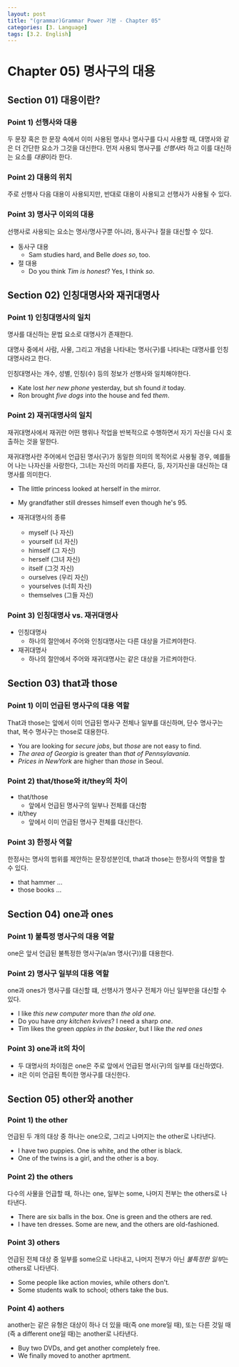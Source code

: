 ```yaml
---
layout: post
title: "(grammar)Grammar Power 기본 - Chapter 05"
categories: [3. Language]
tags: [3.2. English]
---
```


# Chapter 05) 명사구의 대용

## Section 01) 대용이란?

### Point 1) 선행사와 대용

두 문장 혹은 한 문장 속에서 이미 사용된 명사나 명사구를 다시 사용할 때, 대명사와 같은 더 간단한 요소가 그것을 대신한다. 먼저 사용되 명사구를 *선행사*라 하고 이를 대신하는 요소를 *대용*이라 한다.
 
### Point 2) 대용의 위치

주로 선행사 다음 대용이 사용되지만, 반대로 대용이 사용되고 선행사가 사용될 수 있다.

### Point 3) 명사구 이외의 대용

선행사로 사용되는 요소는 명사/명사구뿐 아니라, 동사구나 절을 대신할 수 있다.

* 동사구 대용
    * Sam studies hard, and Belle *does so*, too.
* 절 대용
    * Do you think *Tim is honest*? Yes, I think *so*.

## Section 02) 인칭대명사와 재귀대명사

### Point 1) 인칭대명사의 일치

명사를 대신하는 문법 요소로 대명사가 존재한다.

대명사 중에서 사람, 사물, 그리고 개념을 나타내는 명사(구)를 나타내는 대명사를 인칭대명사라고 한다.

인칭대명사는 개수, 성별, 인칭(수) 등의 정보가 선행사와 일치해야한다.

* Kate lost *her new phone* yesterday, but sh found *it* today.
* Ron brought *five dogs* into the house and fed *them*.

### Point 2) 재귀대명사의 일치
재귀대명사에서 재귀란 어떤 행위나 작업을 반복적으로 수행하면서 자기 자신을 다시 호출하는 것을 말한다.

재귀대명사란 주어에서 언급된 명사(구)가 동일한 의미의 목적어로 사용될 경우, 예를들어 나는 나자신을 사랑한다, 그녀는 자신의 머리를 자른다, 등, 자기자신을 대신하는 대명사를 의미한다.

* The little princess looked at herself in the mirror.
* My grandfather still dresses himself even though he's 95.

* 재귀대명사의 종류
    * myself (나 자신)
    * yourself (너 자신)
    * himself (그 자신)
    * herself (그녀 자신)
    * itself (그것 자신)
    * ourselves (우리 자신)
    * yourselves (너희 자신)
    * themselves (그들 자신)

### Point 3) 인칭대명사 vs. 재귀대명사

* 인칭대명사
    * 하나의 절안에서 주어와 인칭대명사는 다른 대상을 가르켜야한다.
* 재귀대명사
    * 하나의 절안에서 주어와 재귀대명사는 같은 대상을 가르켜야한다.

## Section 03) that과 those

### Point 1) 이미 언급된 명사구의 대용 역할

That과 those는 앞에서 이미 언급된 명사구 전체나 일부를 대신하며, 단수 명사구는 that, 복수 명사구는 those로 대용한다.

* You are looking for *secure jobs*, but *those* are not easy to find.
* *The area of Georgia* is greater than *that of Pennsylavania*.
* *Prices in NewYork* are higher than *those* in Seoul.

### Point 2) that/those와 it/they의 차이

* that/those
    * 앞에서 언급된 명사구의 일부나 전체를 대신함
* it/they
    * 앞에서 이미 언급된 명사구 전체를 대신한다.

### Point 3) 한정사 역할

한정사는 명사의 범위를 제안하는 문장성분인데, that과 those는 한정사의 역할을 할 수 있다.

* that hammer ...
* those books ...

## Section 04) one과 ones

### Point 1) 불특정 명사구의 대용 역할

one은 앞서 언급된 불특정한 명사구(a/an 명사(구))를 대용한다.

### Point 2) 명사구 일부의 대용 역할 
one과 ones가 명사구를 대신할 떄, 선행사가 명사구 전체가 아닌 일부만을 대신할 수 있다.

* I like *this new computer* more than *the old one.*
* Do you have *any kitchen kvives*? I need a sharp *one*.
* Tim likes the green *apples in the basker*, but I like *the red ones*

### Point 3) one과 it의 차이 

* 두 대명사의 차이점은 one은 주로 앞에서 언급된 명사(구)의 일부를 대신하였다.
* it은 이미 언급된 특이한 명사구를 대신한다.

## Section 05) other와 another

### Point 1) the other

언급된 두 개의 대상 중 하나는 one으로, 그리고 나머지는 the other로 나타낸다.

* I have two puppies. One is white, and the other is black.
* One of the twins is a girl, and the other is a boy.

### Point 2) the others

다수의 사물을 언급할 때, 하나는 one, 일부는 some, 나머지 전부는 the others로 나타낸다.

* There are six balls in the box. One is green and the others are red.
* I have ten dresses. Some are new, and the others are old-fashioned.

### Point 3) others

언급된 전체 대상 중 일부를 some으로 나타내고, 나머지 전부가 아닌 *불특정한 일부*는 others로 나타낸다.

* Some people like action movies, while others don't.
* Some students walk to school; others take the bus.

### Point 4) aothers

another는 같은 유형은 대상이 하나 더 있을 때(즉 one more일 때), 또는 다른 것일 때(즉 a different one일 때)는 another로 나타낸다.

* Buy two DVDs, and get another completely free.
* We finally moved to another aprtment.